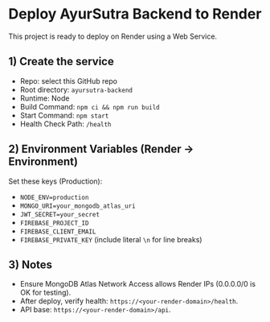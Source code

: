 # Deploy AyurSutra Backend to Render

This project is ready to deploy on Render using a Web Service.

## 1) Create the service
- Repo: select this GitHub repo
- Root directory: `ayursutra-backend`
- Runtime: Node
- Build Command: `npm ci && npm run build`
- Start Command: `npm start`
- Health Check Path: `/health`

## 2) Environment Variables (Render → Environment)
Set these keys (Production):
- `NODE_ENV=production`
- `MONGO_URI=your_mongodb_atlas_uri`
- `JWT_SECRET=your_secret`
- `FIREBASE_PROJECT_ID`
- `FIREBASE_CLIENT_EMAIL`
- `FIREBASE_PRIVATE_KEY` (include literal `\n` for line breaks)

## 3) Notes
- Ensure MongoDB Atlas Network Access allows Render IPs (0.0.0.0/0 is OK for testing).
- After deploy, verify health: `https://<your-render-domain>/health`.
- API base: `https://<your-render-domain>/api`.
